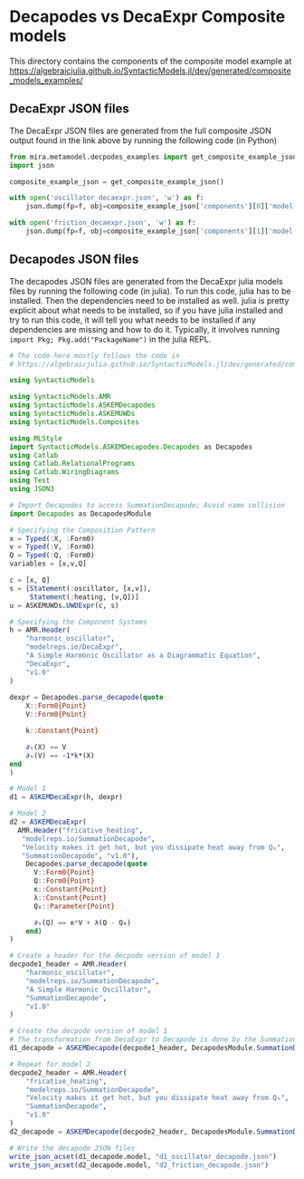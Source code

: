 # Decapodes vs DecaExpr Composite models

This directory contains the components of the composite model example at 
https://algebraicjulia.github.io/SyntacticModels.jl/dev/generated/composite_models_examples/

## DecaExpr JSON files

The DecaExpr JSON files are generated from the full composite JSON output found in the link above by running the 
following code (in Python)

```python
from mira.metamodel.decpodes_examples import get_composite_example_json
import json

composite_example_json = get_composite_example_json()

with open('oscillator_decaexpr.json', 'w') as f:
    json.dump(fp=f, obj=composite_example_json['components'][0]['model'])

with open('friction_decaexpr.json', 'w') as f:
    json.dump(fp=f, obj=composite_example_json['components'][1]['model'])
```

## Decapodes JSON files

The decapodes JSON files are generated from the DecaExpr julia models files by running the following code (in julia). 
To run this code, julia has to be installed. Then the dependencies need to be installed as well. julia is pretty 
explicit about what needs to be installed, so if you have julia installed and try to run this code, it will tell you 
what needs to be installed if any dependencies are missing and how to do it. Typically, it involves running 
`import Pkg; Pkg.add("PackageName")` in the julia REPL.

```julia
# The code here mostly follows the code in
# https://algebraicjulia.github.io/SyntacticModels.jl/dev/generated/composite_models_examples/ 

using SyntacticModels

using SyntacticModels.AMR
using SyntacticModels.ASKEMDecapodes
using SyntacticModels.ASKEMUWDs
using SyntacticModels.Composites

using MLStyle
import SyntacticModels.ASKEMDecapodes.Decapodes as Decapodes
using Catlab
using Catlab.RelationalPrograms
using Catlab.WiringDiagrams
using Test
using JSON3

# Import Decapodes to access SummationDecapode; Avoid name collision
import Decapodes as DecapodesModule

# Specifying the Composition Pattern
x = Typed(:X, :Form0)
v = Typed(:V, :Form0)
Q = Typed(:Q, :Form0)
variables = [x,v,Q]

c = [x, Q]
s = [Statement(:oscillator, [x,v]),
     Statement(:heating, [v,Q])]
u = ASKEMUWDs.UWDExpr(c, s)

# Specifying the Component Systems
h = AMR.Header(
    "harmonic_oscillator",
    "modelreps.io/DecaExpr",
    "A Simple Harmonic Oscillator as a Diagrammatic Equation",
    "DecaExpr",
    "v1.0"
)
 
dexpr = Decapodes.parse_decapode(quote
    X::Form0{Point}
    V::Form0{Point}

    k::Constant{Point}

    ∂ₜ(X) == V
    ∂ₜ(V) == -1*k*(X)
end
)

# Model 1
d1 = ASKEMDecaExpr(h, dexpr)

# Model 2
d2 = ASKEMDecaExpr(
  AMR.Header("fricative_heating",
   "modelreps.io/SummationDecapode",
   "Velocity makes it get hot, but you dissipate heat away from Q₀",
   "SummationDecapode", "v1.0"),
    Decapodes.parse_decapode(quote
      V::Form0{Point}
      Q::Form0{Point}
      κ::Constant{Point}
      λ::Constant{Point}
      Q₀::Parameter{Point}

      ∂ₜ(Q) == κ*V + λ(Q - Q₀)
    end)
)

# Create a header for the decpode version of model 1
decpode1_header = AMR.Header(
    "harmonic_oscillator",
    "modelreps.io/SummationDecapode",
    "A Simple Harmonic Oscillator",
    "SummationDecapode",
    "v1.0"
)

# Create the decpode version of model 1
# The transformation from DecaExpr to Decapode is done by the SummationDecapode function on the model
d1_decapode = ASKEMDecapode(decpode1_header, DecapodesModule.SummationDecapode(d1.model))

# Repeat for model 2
decpode2_header = AMR.Header(
    "fricative_heating",
    "modelreps.io/SummationDecapode",
    "Velocity makes it get hot, but you dissipate heat away from Q₀",
    "SummationDecapode",
    "v1.0"
)
d2_decapode = ASKEMDecapode(decpode2_header, DecapodesModule.SummationDecapode(d2.model))

# Write the decapode JSON files
write_json_acset(d1_decapode.model, "d1_oscillator_decapode.json")
write_json_acset(d2_decapode.model, "d2_friction_decapode.json")
```
